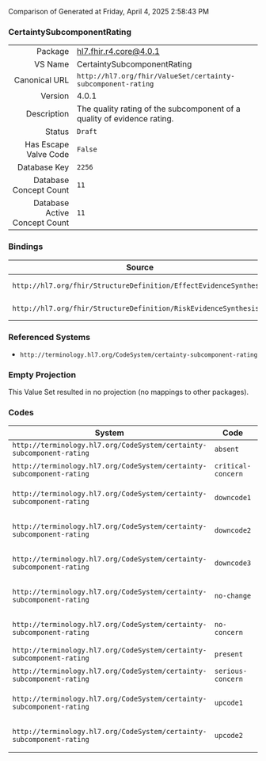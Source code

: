 Comparison of 
Generated at Friday, April 4, 2025 2:58:43 PM

### CertaintySubcomponentRating

|      |     |
| ---: | --- |
| Package | hl7.fhir.r4.core@4.0.1 |
| VS Name | CertaintySubcomponentRating |
| Canonical URL | `http://hl7.org/fhir/ValueSet/certainty-subcomponent-rating` |
| Version | 4.0.1 |
| Description | The quality rating of the subcomponent of a quality of evidence rating. |
| Status | `Draft` |
| Has Escape Valve Code | `False` |
| Database Key | `2256` |
| Database Concept Count | `11` |
| Database Active Concept Count | `11` |
### Bindings

| Source | Element | Binding | Strength | Element Short |
| ------ | ------- | ------- | -------- | ------------- |
| `http://hl7.org/fhir/StructureDefinition/EffectEvidenceSynthesis` | `EffectEvidenceSynthesis.certainty.certaintySubcomponent.rating` | `http://hl7.org/fhir/ValueSet/certainty-subcomponent-rating` | `Extensible` | Subcomponent certainty rating |
| `http://hl7.org/fhir/StructureDefinition/RiskEvidenceSynthesis` | `RiskEvidenceSynthesis.certainty.certaintySubcomponent.rating` | `http://hl7.org/fhir/ValueSet/certainty-subcomponent-rating` | `Extensible` | Subcomponent certainty rating |

### Referenced Systems

* `http://terminology.hl7.org/CodeSystem/certainty-subcomponent-rating`
### Empty Projection

This Value Set resulted in no projection (no mappings to other packages).

### Codes

| System | Code | Display |
| ------ | ---- | ------- |
| `http://terminology.hl7.org/CodeSystem/certainty-subcomponent-rating` | `absent` | absent |
| `http://terminology.hl7.org/CodeSystem/certainty-subcomponent-rating` | `critical-concern` | critical concern |
| `http://terminology.hl7.org/CodeSystem/certainty-subcomponent-rating` | `downcode1` | reduce rating: -1 |
| `http://terminology.hl7.org/CodeSystem/certainty-subcomponent-rating` | `downcode2` | reduce rating: -2 |
| `http://terminology.hl7.org/CodeSystem/certainty-subcomponent-rating` | `downcode3` | reduce rating: -3 |
| `http://terminology.hl7.org/CodeSystem/certainty-subcomponent-rating` | `no-change` | no change to rating |
| `http://terminology.hl7.org/CodeSystem/certainty-subcomponent-rating` | `no-concern` | no serious concern |
| `http://terminology.hl7.org/CodeSystem/certainty-subcomponent-rating` | `present` | present |
| `http://terminology.hl7.org/CodeSystem/certainty-subcomponent-rating` | `serious-concern` | serious concern |
| `http://terminology.hl7.org/CodeSystem/certainty-subcomponent-rating` | `upcode1` | increase rating: +1 |
| `http://terminology.hl7.org/CodeSystem/certainty-subcomponent-rating` | `upcode2` | increase rating: +2 |

